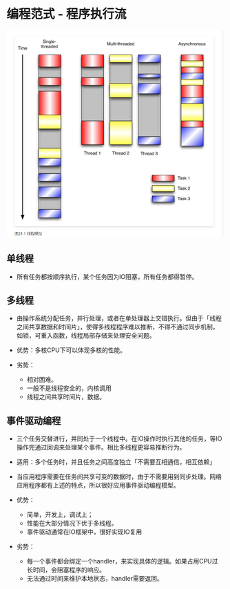 # 编程范式 - 程序执行流

![](../image/d5ce23a17d63ea1fa2a8e062b7d5093.png)

## 单线程
  - 所有任务都按顺序执行，某个任务因为IO阻塞，所有任务都得暂停。

## 多线程
  - 由操作系统分配任务，并行处理，或者在单处理器上交错执行。但由于「线程之间共享数据和时间片」，使得多线程程序难以推断，不得不通过同步机制，如锁，可重入函数，线程局部存储来处理安全问题。

  - 优势：多核CPU下可以体现多核的性能。
  - 劣势：
    - 相对困难。
    -  一般不是线程安全的，内核调用
    - 线程之间共享时间片，数据。

## 事件驱动编程
  - 三个任务交替进行，并同处于一个线程中。在IO操作时执行其他的任务，等IO操作完通过回调来处理某个事件。相比多线程更容易推断行为。

  - 适用：多个任务时，并且任务之间高度独立「不需要互相通信，相互依赖」

  - 当应用程序需要在任务间共享可变的数据时，由于不需要用到同步处理。网络应用程序都有上述的特点，所以很好应用事件驱动编程模型。

  - 优势：
    - 简单，开发上，调试上；
    - 性能在大部分情况下优于多线程。
    - 事件驱动通常在IO框架中，很好实现IO复用

  - 劣势：
    - 每一个事件都会绑定一个handler，来实现具体的逻辑。如果占用CPU过长时间，会阻塞程序的响应。
    - 无法通过时间来维护本地状态，handler需要返回。
